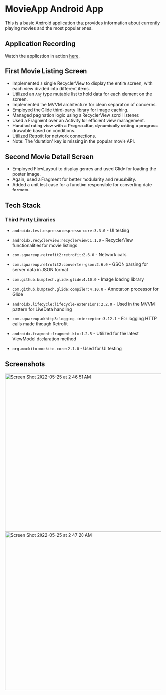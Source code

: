 # MovieApp Android App

This is a basic Android application that provides information about currently playing movies and the most popular ones.

## Application Recording

Watch the application in action [here](https://user-images.githubusercontent.com/14349274/170133355-d85c9576-55f3-44f1-a476-68070b23212a.mp4).

## First Movie Listing Screen

- Implemented a single RecyclerView to display the entire screen, with each view divided into different items.
- Utilized an `Any` type mutable list to hold data for each element on the screen.
- Implemented the MVVM architecture for clean separation of concerns.
- Employed the Glide third-party library for image caching.
- Managed pagination logic using a RecyclerView scroll listener.
- Used a Fragment over an Activity for efficient view management.
- Handled rating view with a ProgressBar, dynamically setting a progress drawable based on conditions.
- Utilized Retrofit for network connections.
- Note: The 'duration' key is missing in the popular movie API.

## Second Movie Detail Screen

- Employed FlowLayout to display genres and used Glide for loading the poster image.
- Again, used a Fragment for better modularity and reusability.
- Added a unit test case for a function responsible for converting date formats.

## Tech Stack

### Third Party Libraries

- `androidx.test.espresso:espresso-core:3.3.0` - UI testing
- `androidx.recyclerview:recyclerview:1.1.0` - RecyclerView functionalities for movie listings

- `com.squareup.retrofit2:retrofit:2.6.0` - Network calls
- `com.squareup.retrofit2:converter-gson:2.6.0` - GSON parsing for server data in JSON format

- `com.github.bumptech.glide:glide:4.10.0` - Image loading library
- `com.github.bumptech.glide:compiler:4.10.0` - Annotation processor for Glide

- `androidx.lifecycle:lifecycle-extensions:2.2.0` - Used in the MVVM pattern for LiveData handling
- `com.squareup.okhttp3:logging-interceptor:3.12.1` - For logging HTTP calls made through Retrofit
- `androidx.fragment:fragment-ktx:1.2.5` - Utilized for the latest ViewModel declaration method
- `org.mockito:mockito-core:2.1.0` - Used for UI testing

## Screenshots

<img width="511" alt="Screen Shot 2022-05-25 at 2 46 51 AM" src="https://user-images.githubusercontent.com/14349274/170136134-a8dc278b-1d88-4be8-a6fc-ba1f5d6421dc.png">

<img width="510" alt="Screen Shot 2022-05-25 at 2 47 20 AM" src="https://user-images.githubusercontent.com/14349274/170135787-d9eb3007-5e7a-456f-af5b-9daba91e2a69.png">
